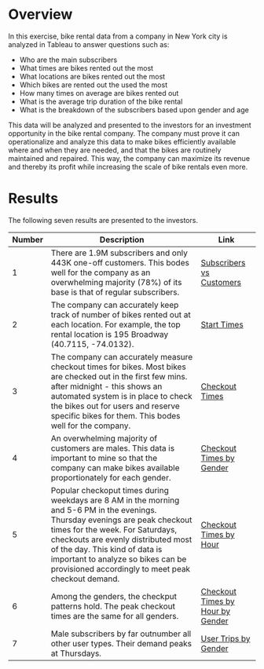 # Overview

In this exercise, bike rental data from a company in New York city is analyzed in Tableau to answer questions such as:
* Who are the main subscribers
* What times are bikes rented out the most
* What locations are bikes rented out the most
* Which bikes are rented out the used the most
* How many times on average are bikes rented out
* What is the average trip duration of the bike rental
* What is the breakdown of the subscribers based upon gender and age

This data will be analyzed and presented to the investors for an investment opportunity in the bike rental company. The company must prove it can operationalize and analyze this data to make bikes efficiently available where and when they are needed, and that the bikes are routinely maintained and repaired. This way, the company can maximize its revenue and thereby its profit while increasing the scale of bike rentals even more.

# Results

The following seven results are presented to the investors.

| Number | Description | Link | 
| ------ | ----------- |------|
| 1 | There are 1.9M subscribers and only 443K one-off customers. This bodes well for the company as an overwhelming majority (78%) of its base is that of regular subscribers.  | [Subscribers vs Customers](https://public.tableau.com/app/profile/swapna.drawid/viz/bikesharing6/Sheet2) |
| 2 | The company can accurately keep track of number of bikes rented out at each location. For example, the top rental location is 195 Broadway (40.7115, -74.0132). | [Start Times](https://public.tableau.com/app/profile/swapna.drawid/viz/bikesharing7/Sheet3) |
| 3 | The company can accurately measure checkout times for bikes. Most bikes are checked out in the first few mins. after midnight - this shows an automated system is in place to check the bikes out for users and reserve specific bikes for them. This bodes well for the company.  | [Checkout Times](https://public.tableau.com/app/profile/swapna.drawid/viz/bikesharing1_16272673287700/CheckoutTimesforUsers) |
| 4 | An overwhelming majority of customers are males. This data is important to mine so that the company can make bikes available proportionately for each gender. | [Checkout Times by Gender](https://public.tableau.com/app/profile/swapna.drawid/viz/bikesharing2_16272673736050/CheckoutTimesbyGender) |
| 5 | Popular checkoput times during weekdays are 8 AM in the morning and 5-6 PM in the evenings. Thursday evenings are peak checkout times for the week. For Saturdays, checkouts are evenly distributed most of the day. This kind of data is important to analyze so bikes can be provisioned accordingly to meet peak checkout demand. | [Checkout Times by Hour](https://public.tableau.com/app/profile/swapna.drawid/viz/bikesharing3/Sheet3) |
| 6 | Among the genders, the checkput patterns hold. The peak checkout times are the same for all genders. | [Checkout Times by Hour by Gender](https://public.tableau.com/app/profile/swapna.drawid/viz/bikesharing4/Sheet4) |
| 7 | Male subscribers by far outnumber all other user types. Their demand peaks at Thursdays. | [User Trips by Gender](https://public.tableau.com/app/profile/swapna.drawid/viz/bikesharing4/Sheet4) |



